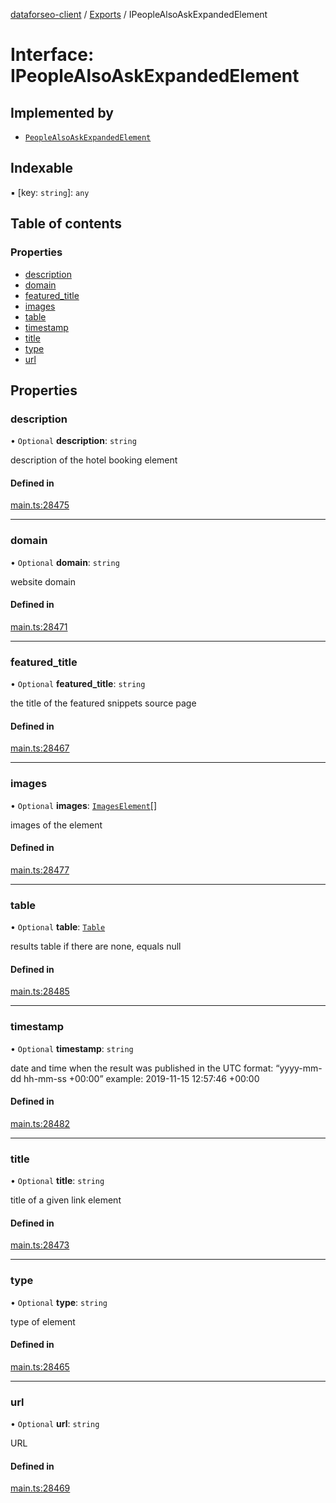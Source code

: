 [dataforseo-client](../README.md) / [Exports](../modules.md) / IPeopleAlsoAskExpandedElement

# Interface: IPeopleAlsoAskExpandedElement

## Implemented by

- [`PeopleAlsoAskExpandedElement`](../classes/PeopleAlsoAskExpandedElement.md)

## Indexable

▪ [key: `string`]: `any`

## Table of contents

### Properties

- [description](IPeopleAlsoAskExpandedElement.md#description)
- [domain](IPeopleAlsoAskExpandedElement.md#domain)
- [featured\_title](IPeopleAlsoAskExpandedElement.md#featured_title)
- [images](IPeopleAlsoAskExpandedElement.md#images)
- [table](IPeopleAlsoAskExpandedElement.md#table)
- [timestamp](IPeopleAlsoAskExpandedElement.md#timestamp)
- [title](IPeopleAlsoAskExpandedElement.md#title)
- [type](IPeopleAlsoAskExpandedElement.md#type)
- [url](IPeopleAlsoAskExpandedElement.md#url)

## Properties

### description

• `Optional` **description**: `string`

description of the hotel booking element

#### Defined in

[main.ts:28475](https://github.com/dataforseo/TypeScriptClient/blob/7ca1aa4/main.ts#L28475)

___

### domain

• `Optional` **domain**: `string`

website domain

#### Defined in

[main.ts:28471](https://github.com/dataforseo/TypeScriptClient/blob/7ca1aa4/main.ts#L28471)

___

### featured\_title

• `Optional` **featured\_title**: `string`

the title of the featured snippets source page

#### Defined in

[main.ts:28467](https://github.com/dataforseo/TypeScriptClient/blob/7ca1aa4/main.ts#L28467)

___

### images

• `Optional` **images**: [`ImagesElement`](../classes/ImagesElement.md)[]

images of the element

#### Defined in

[main.ts:28477](https://github.com/dataforseo/TypeScriptClient/blob/7ca1aa4/main.ts#L28477)

___

### table

• `Optional` **table**: [`Table`](../classes/Table.md)

results table
if there are none, equals null

#### Defined in

[main.ts:28485](https://github.com/dataforseo/TypeScriptClient/blob/7ca1aa4/main.ts#L28485)

___

### timestamp

• `Optional` **timestamp**: `string`

date and time when the result was published
in the UTC format: “yyyy-mm-dd hh-mm-ss +00:00”
example:
2019-11-15 12:57:46 +00:00

#### Defined in

[main.ts:28482](https://github.com/dataforseo/TypeScriptClient/blob/7ca1aa4/main.ts#L28482)

___

### title

• `Optional` **title**: `string`

title of a given link element

#### Defined in

[main.ts:28473](https://github.com/dataforseo/TypeScriptClient/blob/7ca1aa4/main.ts#L28473)

___

### type

• `Optional` **type**: `string`

type of element

#### Defined in

[main.ts:28465](https://github.com/dataforseo/TypeScriptClient/blob/7ca1aa4/main.ts#L28465)

___

### url

• `Optional` **url**: `string`

URL

#### Defined in

[main.ts:28469](https://github.com/dataforseo/TypeScriptClient/blob/7ca1aa4/main.ts#L28469)
